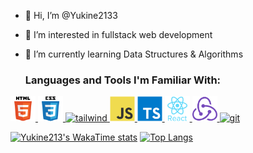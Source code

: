 - 👋 Hi, I’m @Yukine2133
- 👀 I’m interested in fullstack web development
- 🌱 I’m currently learning Data Structures & Algorithms

  <h3 align="left">Languages and Tools I'm Familiar With:</h3>
  <p align="left"> 

<a href="https://www.w3.org/html/" target="_blank" rel="noreferrer"> 
<img src="https://raw.githubusercontent.com/devicons/devicon/master/icons/html5/html5-original-wordmark.svg" alt="html5" width="40" height="40"/> 
</a> 
  
<a href="https://www.w3schools.com/css/" target="_blank" rel="noreferrer"> 
<img src="https://raw.githubusercontent.com/devicons/devicon/master/icons/css3/css3-original-wordmark.svg" alt="css3" width="40" height="40"/> 
</a> 
  

  
<a href="https://tailwindcss.com/" target="_blank" rel="noreferrer">
<img src="https://www.vectorlogo.zone/logos/tailwindcss/tailwindcss-icon.svg" alt="tailwind" width="40" height="40"/>
</a>
  


<a href="https://developer.mozilla.org/en-US/docs/Web/JavaScript" target="_blank" rel="noreferrer"> 
<img src="https://raw.githubusercontent.com/devicons/devicon/master/icons/javascript/javascript-original.svg" alt="javascript" width="40" height="40"/> 
</a> 
  
<a href="https://www.typescriptlang.org/" target="_blank" rel="noreferrer"> 
<img src="https://raw.githubusercontent.com/devicons/devicon/master/icons/typescript/typescript-original.svg" alt="typescript" width="40" height="40"/> 
</a>
  
<a href="https://reactjs.org/" target="_blank" rel="noreferrer"> 
<img src="https://raw.githubusercontent.com/devicons/devicon/master/icons/react/react-original-wordmark.svg" alt="react" width="40" height="40"/>
</a> 
  
<a href="https://redux-toolkit.js.org/" target="_blank" rel="noreferrer"> 
<img src="https://raw.githubusercontent.com/devicons/devicon/master/icons/redux/redux-original.svg" alt="redux toolkit" width="40" height="40"/> 
</a>
  
<a href="https://git-scm.com/" target="_blank" rel="noreferrer"> 
<img src="https://www.vectorlogo.zone/logos/git-scm/git-scm-icon.svg" alt="git" width="40" height="40"/> 
</a> 







</p>



[![Yukine213's WakaTime stats](https://github-readme-stats.vercel.app/api/wakatime?username=yukine213)](https://github.com/anuraghazra/github-readme-stats)
[![Top Langs](https://github-readme-stats.vercel.app/api/top-langs/?username=yukine2133&layout=compact)](https://github.com/anuraghazra/github-readme-stats)
